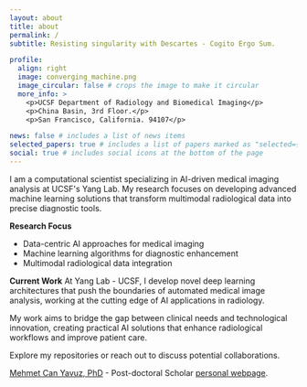 ```yaml
---
layout: about
title: about
permalink: /
subtitle: Resisting singularity with Descartes - Cogito Ergo Sum.

profile:
  align: right
  image: converging_machine.png
  image_circular: false # crops the image to make it circular
  more_info: >
    <p>UCSF Department of Radiology and Biomedical Imaging</p>
    <p>China Basin, 3rd Floor.</p>
    <p>San Francisco, California. 94107</p>

news: false # includes a list of news items
selected_papers: true # includes a list of papers marked as "selected={true}"
social: true # includes social icons at the bottom of the page
---
```


I am a computational scientist specializing in AI-driven medical imaging analysis at UCSF's Yang Lab. My research focuses on developing advanced machine learning solutions that transform multimodal radiological data into precise diagnostic tools.

**Research Focus**
- Data-centric AI approaches for medical imaging
- Machine learning algorithms for diagnostic enhancement
- Multimodal radiological data integration

**Current Work**
At Yang Lab - UCSF, I develop novel deep learning architectures that push the boundaries of automated medical image analysis, working at the cutting edge of AI applications in radiology.

My work aims to bridge the gap between clinical needs and technological innovation, creating practical AI solutions that enhance radiological workflows and improve patient care.

Explore my repositories or reach out to discuss potential collaborations.

<a href='#'>Mehmet Can Yavuz, PhD</a> - Post-doctoral Scholar
[personal webpage](https://mehmetcanyavuz.com/).
